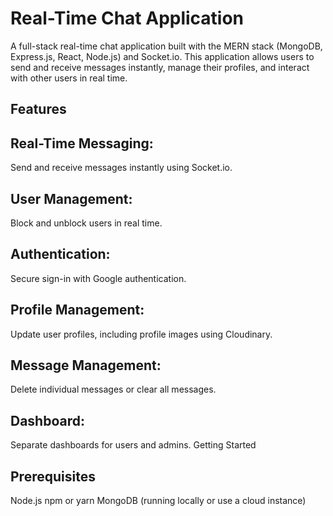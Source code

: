 # Real-Time Chat Application
A full-stack real-time chat application built with the MERN stack (MongoDB, Express.js, React, Node.js) and Socket.io. This application allows users to send and receive messages instantly, manage their profiles, and interact with other users in real time.

## Features
## Real-Time Messaging: 
  Send and receive messages instantly using Socket.io.
## User Management: 
  Block and unblock users in real time.
## Authentication:
  Secure sign-in with Google authentication.
## Profile Management: 
  Update user profiles, including profile images using Cloudinary.
## Message Management: 
  Delete individual messages or clear all messages.
## Dashboard: 
  Separate dashboards for users and admins.
Getting Started
## Prerequisites
Node.js
npm or yarn
MongoDB (running locally or use a cloud instance)
